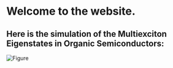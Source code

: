 # Welcome to the website.

## Here is the simulation of the Multiexciton Eigenstates in Organic Semiconductors:

![Figure](C:\Users\elr24ms\Desktop\Data\Year_1\Computational_Simulations\Probabilities.svg)